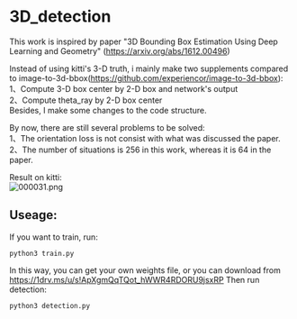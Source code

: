 # 3D_detection
This work is inspired by paper "3D Bounding Box Estimation Using Deep Learning and Geometry" (https://arxiv.org/abs/1612.00496)

Instead of using kitti's 3-D truth, i mainly make two supplements compared to image-to-3d-bbox(https://github.com/experiencor/image-to-3d-bbox):    
1、Compute 3-D box center by 2-D box and network's output  
2、Compute theta_ray by 2-D box center  
Besides, I make some changes to the code structure.

By now, there are still several problems to be solved:  
1、The orientation loss is not consist with what was discussed the paper.  
2、The number of situations is 256 in this work, whereas it is 64 in the paper.  

Result on kitti:  
![000031.png](https://raw.githubusercontent.com/cersar/picture/master/000031.png)
## Useage:

If you want to train, run:
<pre><code>python3 train.py
</code></pre>
In this way, you can get your own weights file, or you can download from  https://1drv.ms/u/s!ApXgmQqTQot_hWWR4RDORU9jsxRP
Then run detection:
<pre><code>python3 detection.py
</code></pre>


